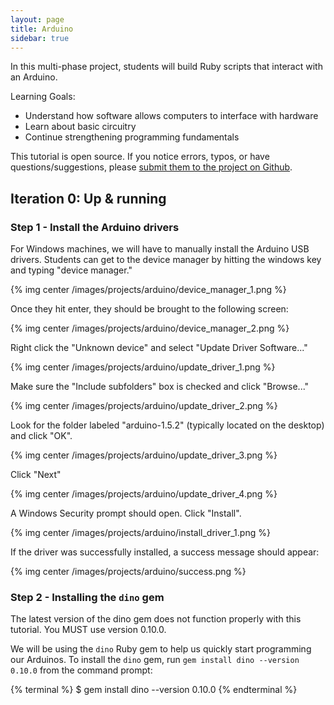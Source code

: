 ```yaml
---
layout: page
title: Arduino
sidebar: true
---
```


In this multi-phase project, students will build Ruby scripts that interact with an Arduino.

Learning Goals:

* Understand how software allows computers to interface with hardware
* Learn about basic circuitry
* Continue strengthening programming fundamentals

<div class="note">
<p>This tutorial is open source. If you notice errors, typos, or have questions/suggestions, please <a href="https://github.com/CodeNowOrg/codenoworg.github.io">submit them to the project on Github</a>.</p>
</div>

## Iteration 0: Up & running

### Step 1 - Install the Arduino drivers

For Windows machines, we will have to manually install the Arduino USB drivers. Students can get to the device manager by hitting the windows key and typing "device manager."

{% img center /images/projects/arduino/device_manager_1.png %}

Once they hit enter, they should be brought to the following screen:

{% img center /images/projects/arduino/device_manager_2.png %}

Right click the "Unknown device" and select "Update Driver Software..."

{% img center /images/projects/arduino/update_driver_1.png %}

Make sure the "Include subfolders" box is checked and click "Browse..."

{% img center /images/projects/arduino/update_driver_2.png %}

Look for the folder labeled "arduino-1.5.2" (typically located on the desktop) and click "OK".

{% img center /images/projects/arduino/update_driver_3.png %}

Click "Next"

{% img center /images/projects/arduino/update_driver_4.png %}

A Windows Security prompt should open. Click "Install".

{% img center /images/projects/arduino/install_driver_1.png %}

If the driver was successfully installed, a success message should appear:

{% img center /images/projects/arduino/success.png %}

### Step 2 - Installing the `dino` gem

<div class="note">
<p>The latest version of the dino gem does not function properly with this tutorial. You MUST use version 0.10.0.</p>
</div>

We will be using the `dino` Ruby gem to help us quickly start programming our Arduinos. To install the `dino` gem, run `gem install dino --version 0.10.0` from the command prompt:

{% terminal %}
$ gem install dino --version 0.10.0
{% endterminal %}
